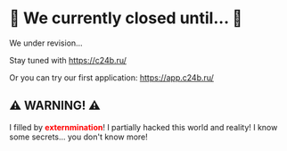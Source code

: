 # 🔐 We currently closed until... 🔐

We under revision...

Stay tuned with https://c24b.ru/

Or you can try our first application: https://app.c24b.ru/

## ⚠️ WARNING! ⚠️

I filled by <span style="color: red; font-weight: bolder;">externmination</span>! I partially hacked this world and reality! I know some secrets... you don't know more!
